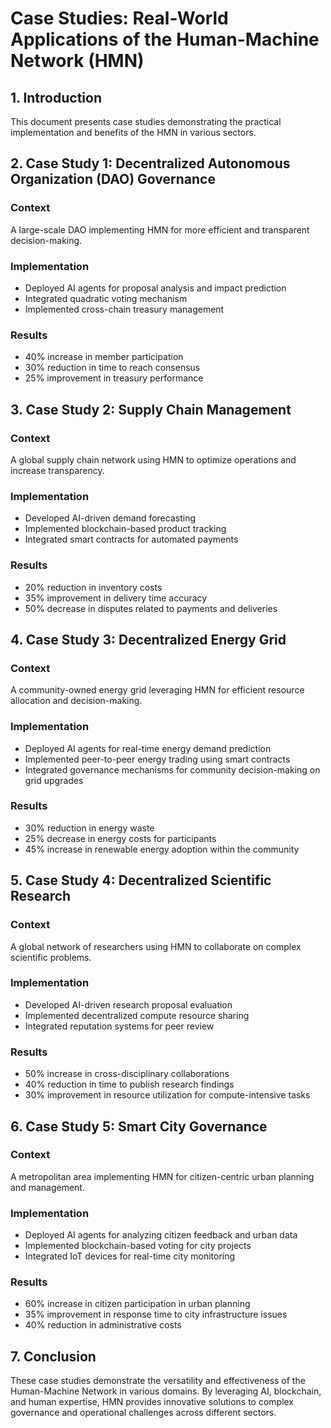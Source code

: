 # Case Studies: Real-World Applications of the Human-Machine Network (HMN)

## 1. Introduction

This document presents case studies demonstrating the practical implementation and benefits of the HMN in various
sectors.

## 2. Case Study 1: Decentralized Autonomous Organization (DAO) Governance

### Context

A large-scale DAO implementing HMN for more efficient and transparent decision-making.

### Implementation

- Deployed AI agents for proposal analysis and impact prediction
- Integrated quadratic voting mechanism
- Implemented cross-chain treasury management

### Results

- 40% increase in member participation
- 30% reduction in time to reach consensus
- 25% improvement in treasury performance

## 3. Case Study 2: Supply Chain Management

### Context

A global supply chain network using HMN to optimize operations and increase transparency.

### Implementation

- Developed AI-driven demand forecasting
- Implemented blockchain-based product tracking
- Integrated smart contracts for automated payments

### Results

- 20% reduction in inventory costs
- 35% improvement in delivery time accuracy
- 50% decrease in disputes related to payments and deliveries

## 4. Case Study 3: Decentralized Energy Grid

### Context

A community-owned energy grid leveraging HMN for efficient resource allocation and decision-making.

### Implementation

- Deployed AI agents for real-time energy demand prediction
- Implemented peer-to-peer energy trading using smart contracts
- Integrated governance mechanisms for community decision-making on grid upgrades

### Results

- 30% reduction in energy waste
- 25% decrease in energy costs for participants
- 45% increase in renewable energy adoption within the community

## 5. Case Study 4: Decentralized Scientific Research

### Context

A global network of researchers using HMN to collaborate on complex scientific problems.

### Implementation

- Developed AI-driven research proposal evaluation
- Implemented decentralized compute resource sharing
- Integrated reputation systems for peer review

### Results

- 50% increase in cross-disciplinary collaborations
- 40% reduction in time to publish research findings
- 30% improvement in resource utilization for compute-intensive tasks

## 6. Case Study 5: Smart City Governance

### Context

A metropolitan area implementing HMN for citizen-centric urban planning and management.

### Implementation

- Deployed AI agents for analyzing citizen feedback and urban data
- Implemented blockchain-based voting for city projects
- Integrated IoT devices for real-time city monitoring

### Results

- 60% increase in citizen participation in urban planning
- 35% improvement in response time to city infrastructure issues
- 40% reduction in administrative costs

## 7. Conclusion

These case studies demonstrate the versatility and effectiveness of the Human-Machine Network in various domains.
By leveraging AI, blockchain, and human expertise, HMN provides innovative solutions to complex governance and
operational challenges across different sectors.
